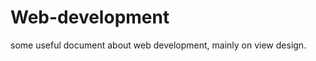 Web-development
===============

some useful document about web development, mainly on view design.

